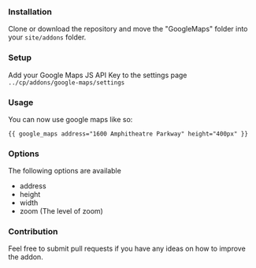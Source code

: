 ### Installation

Clone or download the repository and move the "GoogleMaps" folder into your `site/addons` folder.


### Setup

Add your Google Maps JS API Key to the settings page `../cp/addons/google-maps/settings`


### Usage

You can now use google maps like so:

```
{{ google_maps address="1600 Amphitheatre Parkway" height="400px" }}
```

### Options

The following options are available

- address
- height
- width
- zoom (The level of zoom)


### Contribution

Feel free to submit pull requests if you have any ideas on how to improve the addon.

